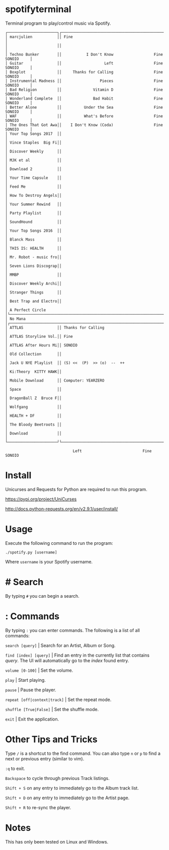 # spotifyterminal
Terminal program to play/control music via Spotify.

```
┌──────────────────────┐┌────────────────────────────────────────────────────────────────────────┐
│ marcjulien           ││ Fine                                                                   │
│                      ││                                                                        │
│ Techno Bunker        ││           I Don't Know                  Fine                SONOIO     │
│ Guitar               ││                   Left                  Fine                SONOIO     │
│ Boxplot              ││     Thanks for Calling                  Fine                SONOIO     │
│ Instrumental Madness ││                 Pieces                  Fine                SONOIO     │
│ Bad Religion         ││              Vitamin D                  Fine                SONOIO     │
│ Wonderland Complete  ││              Bad Habit                  Fine                SONOIO     │
│ Better Alone         ││          Under the Sea                  Fine                SONOIO     │
│ WAF                  ││          What's Before                  Fine                SONOIO     │
│ The Ones That Got Awa││    I Don't Know (Coda)                  Fine                SONOIO     │
│ Your Top Songs 2017  ││                                                                        │
│ Vince Staples  Big Fi││                                                                        │
│ Discover Weekly      ││                                                                        │
│ MJK et al            ││                                                                        │
│ Download 2           ││                                                                        │
│ Your Time Capsule    ││                                                                        │
│ Feed Me              ││                                                                        │
│ How To Destroy Angels││                                                                        │
│ Your Summer Rewind   ││                                                                        │
│ Party Playlist       ││                                                                        │
│ SoundHound           ││                                                                        │
│ Your Top Songs 2016  ││                                                                        │
│ Blanck Mass          ││                                                                        │
│ THIS IS: HEALTH      ││                                                                        │
│ Mr. Robot - music fro││                                                                        │
│ Seven Lions Discograp││                                                                        │
│ MMBP                 ││                                                                        │
│ Discover Weekly Archi││                                                                        │
│ Stranger Things      ││                                                                        │
│ Best Trap and Electro││                                                                        │
│ A Perfect Circle     │└────────────────────────────────────────────────────────────────────────┘
│ No Mana              │┌────────────────────────────────────────────────────────────────────────┐
│ ATTLAS               ││ Thanks for Calling                                                     │
│ ATTLAS Storyline Vol.││ Fine                                                                   │
│ ATTLAS After Hours Mi││ SONOIO                                                                 │
│ Old Collection       ││                                                                        │
│ Jack U NYE Playlist  ││ (S) <<  (P)  >> (o)  --  ++                                            │
│ Ki:Theory  KITTY HAWK││                                                                        │
│ Mobile Download      ││ Computer: YEARZERO                                                     │
│ Space                ││                                                                        │
│ DragonBall Z  Bruce F││                                                                        │
│ Wolfgang             ││                                                                        │
│ HEALTH + DF          ││                                                                        │
│ The Bloody Beetroots ││                                                                        │
│ Download             ││                                                                        │
└──────────────────────┘└────────────────────────────────────────────────────────────────────────┘

                              Left                           Fine                         SONOIO
```
# Install
Unicurses and Requests for Python are required to run this program.

https://pypi.org/project/UniCurses


http://docs.python-requests.org/en/v2.9.1/user/install/


# Usage
Execute the following command to run the program:
```
./spotify.py [username]
```
Where ```username``` is your Spotify username.

# \# Search
By typing ```#``` you can begin a search.

# : Commands
By typing ```:``` you can enter commands. The following is a list of all commands:

```search [query]``` | Search for an Artist, Album or Song.

```find [index] [query]``` | Find an entry in the currently list that contains *query*. The UI will automatically go to the *index* found entry.

```volume [0-100]``` | Set the volume.

```play``` | Start playing.

```pause``` | Pause the player.

```repeat [off|context|track]``` | Set the repeat mode.

```shuffle [True|False]``` | Set the shuffle mode.

```exit``` | Exit the application.

# Other Tips and Tricks
Type ```/``` is a shortcut to the find command. You can also type ```n``` or ```p``` to find a next or previous entry (similar to vim).

```:q``` to exit.

```Backspace``` to cycle through previous Track listings.

```Shift + S``` on any entry to immediately go to the Album track list.

```Shift + D``` on any entry to immediately go to the Artist page.

```Shift + R``` to re-sync the player.


# Notes
This has only been tested on Linux and Windows.
